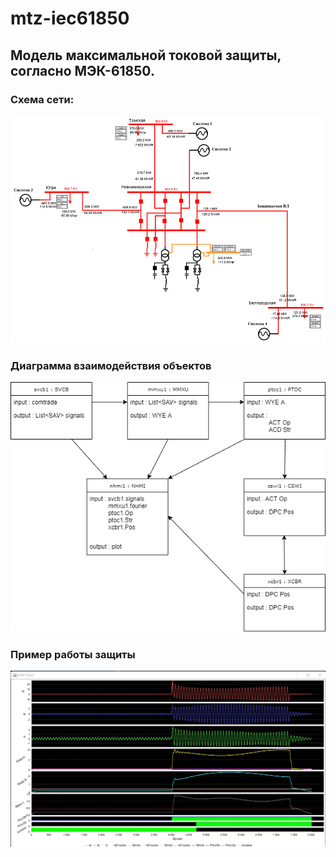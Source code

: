 # mtz-iec61850
## Модель максимальной токовой защиты, согласно МЭК-61850.
### Схема сети:

![Alt text](/src/main/resources/net.png?raw=true "Optional Title")

### Диаграмма взаимодействия объектов

![Alt text](/src/main/resources/dia.png?raw=true "Optional Title")

### Пример работы защиты

![Alt text](/src/main/resources/res.png?raw=true "Optional Title")
